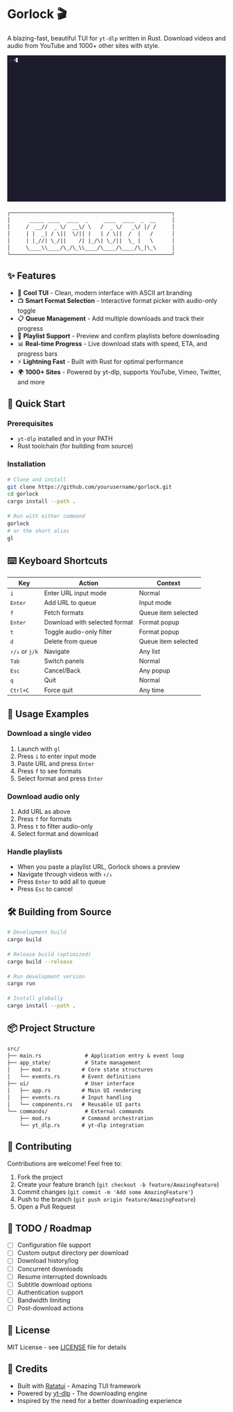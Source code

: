 # Gorlock 🎬

A blazing-fast, beautiful TUI for `yt-dlp` written in Rust. Download videos and audio from YouTube and 1000+ other sites with style.

![Gorlock Demo](demo-preview.gif)

```
┌────────────────────────────────────────────────────┐
│      _____ ____  ____  _     ____  ____  _  __     │
│     /  __//  _ \/  __\/ \   /  _ \/   _\/ |/ /     │
│     | |  _| / \||  \/|| |   | / \||  /  |   /      │
│     | |_//| \_/||    /| |_/\| \_/||  \_ |   \      │
│     \____\\____/\_/\_\\____/\____/\____/\_|\_\     │
└────────────────────────────────────────────────────┘
```

## ✨ Features

- 🎨 **Cool TUI** - Clean, modern interface with ASCII art branding
- 📺 **Smart Format Selection** - Interactive format picker with audio-only toggle
- 📋 **Queue Management** - Add multiple downloads and track their progress
- 🎵 **Playlist Support** - Preview and confirm playlists before downloading
- 📊 **Real-time Progress** - Live download stats with speed, ETA, and progress bars
- ⚡ **Lightning Fast** - Built with Rust for optimal performance
- 🌍 **1000+ Sites** - Powered by yt-dlp, supports YouTube, Vimeo, Twitter, and more

## 🚀 Quick Start

### Prerequisites

- `yt-dlp` installed and in your PATH
- Rust toolchain (for building from source)

### Installation

```bash
# Clone and install
git clone https://github.com/yourusername/gorlock.git
cd gorlock
cargo install --path .

# Run with either command
gorlock
# or the short alias
gl
```

## ⌨️ Keyboard Shortcuts

| Key | Action | Context |
|-----|--------|---------|
| `i` | Enter URL input mode | Normal |
| `Enter` | Add URL to queue | Input mode |
| `f` | Fetch formats | Queue item selected |
| `Enter` | Download with selected format | Format popup |
| `t` | Toggle audio-only filter | Format popup |
| `d` | Delete from queue | Queue item selected |
| `↑/↓` or `j/k` | Navigate | Any list |
| `Tab` | Switch panels | Normal |
| `Esc` | Cancel/Back | Any popup |
| `q` | Quit | Normal |
| `Ctrl+C` | Force quit | Any time |

## 📖 Usage Examples

### Download a single video
1. Launch with `gl`
2. Press `i` to enter input mode
3. Paste URL and press `Enter`
4. Press `f` to see formats
5. Select format and press `Enter`

### Download audio only
1. Add URL as above
2. Press `f` for formats
3. Press `t` to filter audio-only
4. Select format and download

### Handle playlists
- When you paste a playlist URL, Gorlock shows a preview
- Navigate through videos with `↑/↓`
- Press `Enter` to add all to queue
- Press `Esc` to cancel

## 🛠️ Building from Source

```bash
# Development build
cargo build

# Release build (optimized)
cargo build --release

# Run development version
cargo run

# Install globally
cargo install --path .
```

## 📦 Project Structure

```
src/
├── main.rs              # Application entry & event loop
├── app_state/           # State management
│   ├── mod.rs          # Core state structures
│   └── events.rs       # Event definitions
├── ui/                  # User interface
│   ├── app.rs          # Main UI rendering
│   ├── events.rs       # Input handling
│   └── components.rs   # Reusable UI parts
└── commands/            # External commands
    ├── mod.rs          # Command orchestration
    └── yt_dlp.rs       # yt-dlp integration
```

## 🤝 Contributing

Contributions are welcome! Feel free to:

1. Fork the project
2. Create your feature branch (`git checkout -b feature/AmazingFeature`)
3. Commit changes (`git commit -m 'Add some AmazingFeature'`)
4. Push to the branch (`git push origin feature/AmazingFeature`)
5. Open a Pull Request

## 📝 TODO / Roadmap

- [ ] Configuration file support
- [ ] Custom output directory per download
- [ ] Download history/log
- [ ] Concurrent downloads
- [ ] Resume interrupted downloads
- [ ] Subtitle download options
- [ ] Authentication support
- [ ] Bandwidth limiting
- [ ] Post-download actions

## 📄 License

MIT License - see [LICENSE](LICENSE) file for details

## 🙏 Credits

- Built with [Ratatui](https://github.com/ratatui-org/ratatui) - Amazing TUI framework
- Powered by [yt-dlp](https://github.com/yt-dlp/yt-dlp) - The downloading engine
- Inspired by the need for a better downloading experience


